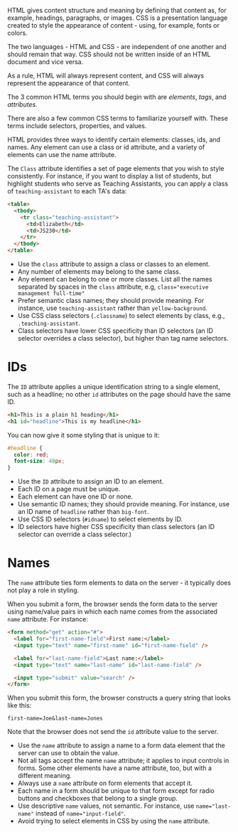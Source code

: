 HTML gives content structure and meaning by defining that content as, for example,
headings, paragraphs, or images. CSS is a presentation language created to style the
appearance of content - using, for example, fonts or colors.

The two languages - HTML and CSS - are independent of one another and should remain
that way. CSS should not be written inside of an HTML document and vice versa.

As a rule, HTML will always represent content, and CSS will always represent the appearance
of that content.

The 3 common HTML terms you should begin with are *elements*, *tags*, and *attributes*.

There are also a few common CSS terms to familiarize yourself with. These terms include
selectors, properties, and values.

HTML provides three ways to identify certain elements: classes, ids, and names.
Any element can use a class or id attribute, and a variety of elements can use the name attribute.

The `Class` attribute identifies a set of page elements that you wish to style consistently.
For instance, if you want to display a list of students, but highlight students who serve as
Teaching Assistants, you can apply a class of `teaching-assistant` to each TA's data:

```html
<table>
  <tbody>
    <tr class="teaching-assistant">
      <td>Elizabeth</td>
      <td>JS230</td>
    </tr>
  </tbody>
</table>
```

- Use the `class` attribute to assign a class or classes to an element.
- Any number of elements may belong to the same class.
- Any element can belong to one or more classes. List all the names separated
by spaces in the `class` attribute, e.g, `class="executive management full-time"`
- Prefer semantic class names; they should provide meaning. For instance, use `teaching-assistant`
rather than `yellow-background`.
- Use CSS class selectors (`.classname`) to select elements by class, e.g., `.teaching-assistant`.
- Class selectors have lower CSS specificity than ID selectors (an ID selector overrides a class selector),
but higher than tag name selectors.

# IDs

The `ID` attribute applies a unique identification string to a single element, such as a headline; no other
`id` attributes on the page should have the same ID.

```html
<h1>This is a plain h1 heading</h1>
<h1 id="headline">This is my headline</h1>
```
You can now give it some styling that is unique to it:

```css
#headline {
  color: red;
  font-size: 48px;
}
```

- Use the `ID` attribute to assign an ID to an element.
- Each ID on a page must be unique.
- Each element can have one ID or none.
- Use semantic ID names; they should provide meaning. For instance, use an ID name
of `headline` rather than `big-font`.
- Use CSS ID selectors (`#idname`) to select elements by ID.
- ID selectors have higher CSS specificity than class selectors (an ID selector can override a class selector.)

# Names

The `name` attribute ties form elements to data on the server - it typically does not play a role in styling.

When you submit a form, the browser sends the form data to the server using name/value pairs in which each name
comes from the associated `name` attribute. For instance:

```html
<form method="get" action="#">
  <label for="first-name-field">First name:</label>
  <input type="text" name="first-name" id="first-name-field" />

  <label for="last-name-field">Last name:</label>
  <input type="text" name="last-name" id="last-name-field" />

  <input type="submit" value="search" />
</form>
```

When you submit this form, the browser constructs a query string that looks like this:

```
first-name=Joe&last-name=Jones
```
Note that the browser does not send the `id` attribute value to the server.

- Use the `name` attribute to assign a name to a form data element that the server can use to obtain the value.
- Not all tags accept the name `name` attribute; it applies to input controls in forms. Some other elements have a
name attribute, too, but with a different meaning.
- Always use a `name` attribute on form elements that accept it.
- Each name in a form should be unique to that form except for radio buttons and checkboxes that belong to a single group.
- Use descriptive `name` values, not semantic. For instance, use `name="last-name"` instead of `name="input-field"`.
- Avoid trying to select elements in CSS by using the `name` attribute. 
